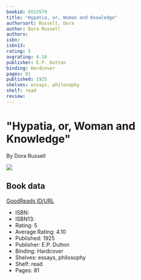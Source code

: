 ```yaml
---
bookid: 6553579
title: "Hypatia, or, Woman and Knowledge"
authorsort: Russell, Dora
author: Dora Russell
authors: 
isbn: 
isbn13: 
rating: 5
avgrating: 4.10
publisher: E.P. Dutton
binding: Hardcover
pages: 81
published: 1925
shelves: essays, philosophy
shelf: read
review: 
---
```


# "Hypatia, or, Woman and Knowledge"

By Dora Russell

![](https://i.gr-assets.com/images/S/compressed.photo.goodreads.com/books/1245208752l/6553579.jpg)

## Book data

[GoodReads ID/URL](https://www.goodreads.com/book/show/6553579)

- ISBN: 
- ISBN13: 
- Rating: 5
- Average Rating: 4.10
- Published: 1925
- Publisher: E.P. Dutton
- Binding: Hardcover
- Shelves: essays, philosophy
- Shelf: read
- Pages: 81

